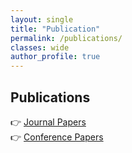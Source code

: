 ```yaml
---
layout: single
title: "Publication"
permalink: /publications/
classes: wide
author_profile: true
---
```



## Publications

👉 [Journal Papers](/publications/journal/)  
👉 [Conference Papers](/publications/conference/)






  
